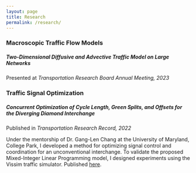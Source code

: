 ```yaml
---
layout: page
title: Research
permalink: /research/
---
```

### Macroscopic Traffic Flow Models

#####  Two-Dimensional Diffusive and Advective Traffic Model on Large Networks

Presented at *Transportation Research Board Annual Meeting, 2023*

### Traffic Signal Optimization

##### Concurrent Optimization of Cycle Length, Green Splits, and Offsets for the Diverging Diamond Interchange

Published in *Transportation Research Record, 2022*

Under the mentorship of Dr. Gang-Len Chang at the University of Maryland, College Park, I developed a method for optimizing signal control and coordination for an unconventional interchange. To validate the proposed Mixed-Integer Linear Programming model, I designed experiments using the Vissim traffic simulator. Published [here](https://journals.sagepub.com/doi/abs/10.1177/03611981221096664).
